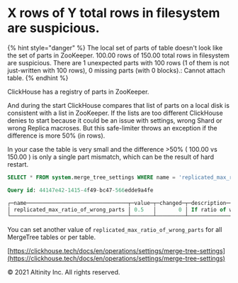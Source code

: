 # X rows of Y total rows in filesystem are suspicious.

{% hint style="danger" %}
The local set of parts of table doesn't look like the set of parts in ZooKeeper. 100.00 rows of 150.00 total rows in filesystem are suspicious. There are 1 unexpected parts with 100 rows \(1 of them is not just-written with 100 rows\), 0 missing parts \(with 0 blocks\).: Cannot attach table.
{% endhint %}

ClickHouse has a registry of parts in ZooKeeper.

And during the start ClickHouse compares that list of parts on a local disk is consistent with a list in ZooKeeper. If the lists are too different ClickHouse denies to start because it could be an issue with settings, wrong Shard or wrong Replica macroses. But this safe-limiter throws an exception if the difference is more 50% \(in rows\).

In your case the table is very small and the difference &gt;50% \( 100.00 vs 150.00 \) is only a single part mismatch, which can be the result of hard restart.

```sql
SELECT * FROM system.merge_tree_settings WHERE name = 'replicated_max_ratio_of_wrong_parts'

Query id: 44147e42-1415-4f49-bc47-566edde9a4fe

┌─name────────────────────────────────┬─value─┬─changed─┬─description──────────────────────────────────────────────────────────────────────────┬─type──┐
│ replicated_max_ratio_of_wrong_parts │ 0.5   │       0 │ If ratio of wrong parts to total number of parts is less than this - allow to start. │ Float │
└─────────────────────────────────────┴───────┴─────────┴──────────────────────────────────────────────────────────────────────────────────────┴───────┘
```

You can set another value of `replicated_max_ratio_of_wrong_parts` for all MergeTree tables or per table.

[https://clickhouse.tech/docs/en/operations/settings/merge-tree-settings](https://clickhouse.tech/docs/en/operations/settings/merge-tree-settings)

© 2021 Altinity Inc. All rights reserved.

